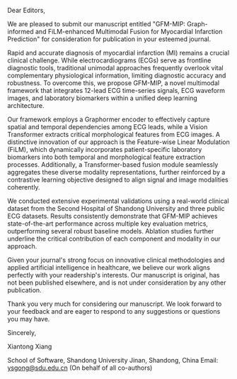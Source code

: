 Dear Editors,

We are pleased to submit our manuscript entitled "GFM-MIP: Graph-informed and FiLM-enhanced Multimodal Fusion for Myocardial Infarction Prediction" for consideration for publication in your esteemed journal.

Rapid and accurate diagnosis of myocardial infarction (MI) remains a crucial clinical challenge. While electrocardiograms (ECGs) serve as frontline diagnostic tools, traditional unimodal approaches frequently overlook vital complementary physiological information, limiting diagnostic accuracy and robustness. To overcome this, we propose GFM-MIP, a novel multimodal framework that integrates 12-lead ECG time-series signals, ECG waveform images, and laboratory biomarkers within a unified deep learning architecture.

Our framework employs a Graphormer encoder to effectively capture spatial and temporal dependencies among ECG leads, while a Vision Transformer extracts critical morphological features from ECG images. A distinctive innovation of our approach is the Feature-wise Linear Modulation (FiLM), which dynamically incorporates patient-specific laboratory biomarkers into both temporal and morphological feature extraction processes. Additionally, a Transformer-based fusion module seamlessly aggregates these diverse modality representations, further reinforced by a contrastive learning objective designed to align signal and image modalities coherently.

We conducted extensive experimental validations using a real-world clinical dataset from the Second Hospital of Shandong University and three public ECG datasets. Results consistently demonstrate that GFM-MIP achieves state-of-the-art performance across multiple key evaluation metrics, outperforming several robust baseline models. Ablation studies further underline the critical contribution of each component and modality in our approach.

Given your journal's strong focus on innovative clinical methodologies and applied artificial intelligence in healthcare, we believe our work aligns perfectly with your readership's interests. Our manuscript is original, has not been published elsewhere, and is not under consideration by any other publication.

Thank you very much for considering our manuscript. We look forward to your feedback and are eager to respond to any suggestions or questions you may have.

Sincerely,

Xiantong Xiang

School of Software, Shandong University
 Jinan, Shandong, China
 Email: [ysgong@sdu.edu.cn](mailto:ysgong@sdu.edu.cn)
 (On behalf of all co-authors)